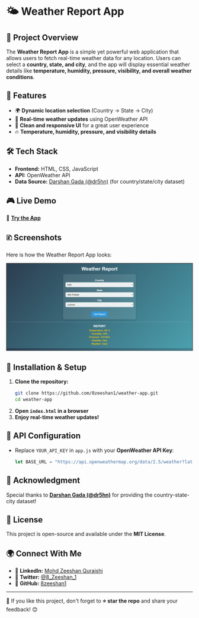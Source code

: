 # 🌤 Weather Report App

## 🚀 Project Overview
The **Weather Report App** is a simple yet powerful web application that allows users to fetch real-time weather data for any location. Users can select a **country, state, and city**, and the app will display essential weather details like **temperature, humidity, pressure, visibility, and overall weather conditions**.

## 🌟 Features
- 🌍 **Dynamic location selection** (Country → State → City)
- 📱 **Real-time weather updates** using OpenWeather API
- 🎨 **Clean and responsive UI** for a great user experience
- 🔥 **Temperature, humidity, pressure, and visibility details**

## 🛠 Tech Stack
- **Frontend:** HTML, CSS, JavaScript
- **API:** OpenWeather API
- **Data Source:** [Darshan Gada (@dr5hn)](https://github.com/dr5hn) (for country/state/city dataset)

## 🎮 Live Demo
🔗 **[Try the App](https://incredible-strudel-52e713.netlify.app/)**

## 🗈 Screenshots
Here is how the Weather Report App looks:

![Weather Report App](screenshot.png)

## 🔧 Installation & Setup
1. **Clone the repository:**
   ```sh
   git clone https://github.com/8zeeshan1/weather-app.git
   cd weather-app
   ```
2. **Open `index.html` in a browser**
3. **Enjoy real-time weather updates!**

## 📍 API Configuration
- Replace `YOUR_API_KEY` in `app.js` with your **OpenWeather API Key**:
  ```js
  let BASE_URL = "https://api.openweathermap.org/data/2.5/weather?lat={lat}&lon={lon}&appid=YOUR_API_KEY";
  ```

## 🤝 Acknowledgment
Special thanks to **[Darshan Gada (@dr5hn)](https://github.com/dr5hn)** for providing the country-state-city dataset!

## 📝 License
This project is open-source and available under the **MIT License**.

## 🌍 Connect With Me
- 🎼 **LinkedIn:** [Mohd Zeeshan Quraishi](https://www.linkedin.com/in/mohd-zeeshan-quraishi-5478632ba)
- 🐥 **Twitter:** [@8_Zeeshan_1](https://x.com/8_Zeeshan_1)
- 👤 **GitHub:** [8zeeshan1](https://github.com/8zeeshan1)

---
🚀 If you like this project, don't forget to **⭐ star the repo** and share your feedback! 😊
